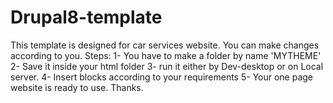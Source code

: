 # Drupal8-template
This template is designed for car services website. You can make changes according to you.
Steps:
 1- You have to make a folder by name 'MYTHEME'
 2- Save it inside your html folder 
 3- run it either by Dev-desktop or on Local server.
 4- Insert blocks according to your requirements
 5- Your one page website is ready to use.
Thanks.
  
